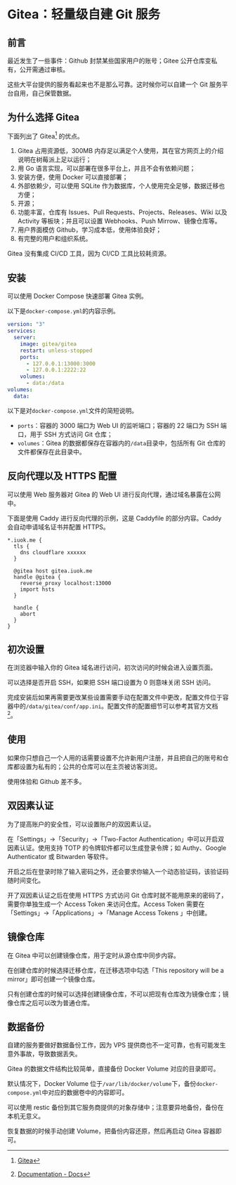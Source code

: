 # Gitea：轻量级自建 Git 服务

## 前言

最近发生了一些事件：Github 封禁某些国家用户的账号；Gitee 公开仓库变私有，公开需通过审核。

这些大平台提供的服务看起来也不是那么可靠。这时候你可以自建一个 Git 服务平台自用，自己保管数据。

## 为什么选择 Gitea

下面列出了 Gitea[^1] 的优点。

1. Gitea 占用资源低，300MB 内存足以满足个人使用，其在官方网页上的介绍说明在树莓派上足以运行；
2. 用 Go 语言实现，可以部署在很多平台上，并且不会有依赖问题；
3. 安装方便，使用 Docker 可以直接部署；
4. 外部依赖少，可以使用 SQLite 作为数据库，个人使用完全足够，数据迁移也方便；
5. 开源；
6. 功能丰富，仓库有 Issues、Pull Requests、Projects、Releases、Wiki 以及 Activity 等板块；并且可以设置 Webhooks、Push Mirrow、镜像仓库等。
7. 用户界面模仿 Github，学习成本低，使用体验良好；
8. 有完整的用户和组织系统。

Gitea 没有集成 CI/CD 工具，因为 CI/CD 工具比较耗资源。

## 安装

可以使用 Docker Compose 快速部署 Gitea 实例。

以下是`docker-compose.yml`的内容示例。

```yaml
version: "3"
services:
  server:
    image: gitea/gitea
    restart: unless-stopped
    ports:
      - 127.0.0.1:13000:3000
      - 127.0.0.1:2222:22
    volumes:
      - data:/data
volumes:
  data:
```

以下是对`docker-compose.yml`文件的简短说明。

- `ports`：容器的 3000 端口为 Web UI 的监听端口；容器的 22 端口为 SSH 端口，用于 SSH 方式访问 Git 仓库；
- `volumes`：Gitea 的数据都保存在容器内的`/data`目录中，包括所有 Git 仓库的文件都保存在此目录中。

## 反向代理以及 HTTPS 配置

可以使用 Web 服务器对 Gitea 的 Web UI 进行反向代理，通过域名暴露在公网中。

下面是使用 Caddy 进行反向代理的示例，这是 Caddyfile 的部分内容。Caddy 会自动申请域名证书并配置 HTTPS。

```caddyfile
*.iuok.me {
  tls {
    dns cloudflare xxxxxx
  }

  @gitea host gitea.iuok.me
  handle @gitea {
    reverse_proxy localhost:13000
    import hsts
  }

  handle {
    abort
  }
}
```

## 初次设置

在浏览器中输入你的 Gitea 域名进行访问，初次访问的时候会进入设置页面。

可以选择是否开启 SSH，如果把 SSH 端口设置为 0 则意味关闭 SSH 访问。

完成安装后如果再需要更改某些设置需要手动在配置文件中更改，配置文件位于容器中的`/data/gitea/conf/app.ini`。配置文件的配置细节可以参考其官方文档 [^2]。

## 使用

如果你只想自己一个人用的话需要设置不允许新用户注册，并且把自己的账号和仓库都设置为私有的；公共的仓库可以在主页被访客浏览。

使用体验和 Github 差不多。

## 双因素认证

为了提高账户的安全性，可以设置账户的双因素认证。

在「Settings」->「Security」->「Two-Factor Authentication」中可以开启双因素认证。使用支持 TOTP 的令牌软件都可以生成登录令牌；如 Authy、Google Authenticator 或 Bitwarden 等软件。

开启之后在登录时除了输入密码之外，还会要求你输入一个动态验证码，该验证码随时间变化。

开了双因素认证之后在使用 HTTPS 方式访问 Git 仓库时就不能用原来的密码了，需要你单独生成一个 Access Token 来访问仓库。Access Token 需要在「Settings」->「Applications」->「Manage Access Tokens
」中创建。

## 镜像仓库

在 Gitea 中可以创建镜像仓库，用于定时从源仓库中同步内容。

在创建仓库的时候选择迁移仓库，在迁移选项中勾选「This repository will be a mirror」即可创建一个镜像仓库。

只有创建仓库的时候可以选择创建镜像仓库，不可以把现有仓库改为镜像仓库；镜像仓库之后可以改为普通仓库。

## 数据备份

自建的服务要做好数据备份工作，因为 VPS 提供商也不一定可靠，也有可能发生意外事故，导致数据丢失。

Gitea 的数据文件结构比较简单，直接备份 Docker Volume 对应的目录即可。

默认情况下，Docker Volume 位于`/var/lib/docker/volume`下，备份`docker-compose.yml`中对应的数据卷中的内容即可。

可以使用 restic 备份到其它服务商提供的对象存储中；注意要异地备份，备份在本机无意义。

恢复数据的时候手动创建 Volume，把备份内容还原，然后再启动 Gitea 容器即可。

[^1]: [Gitea](https://gitea.io/en-us/)
[^2]: [Documentation - Docs](https://docs.gitea.io/en-us/)
